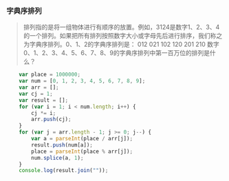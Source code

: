 ### 字典序排列
>排列指的是将一组物体进行有顺序的放置。例如，3124是数字1、2、3、4的一个排列。如果把所有排列按照数字大小或字母先后进行排序，我们称之为字典序排列。0、1、2的字典序排列是：
012   021   102   120   201   210
数字0、1、2、3、4、5、6、7、8、9的字典序排列中第一百万位的排列是什么？

```javascript
    var place = 1000000;
    var num = [0, 1, 2, 3, 4, 5, 6, 7, 8, 9];
    var arr = [];
    var cj = 1;
    var result = [];
    for (var i = 1; i < num.length; i++) {
        cj *= i;
        arr.push(cj);
    }
    for (var j = arr.length - 1; j >= 0; j--) {
        var a = parseInt(place / arr[j]);
        result.push(num[a]);
        place = parseInt(place % arr[j]);
        num.splice(a, 1);
    }
    console.log(result.join(""));
```